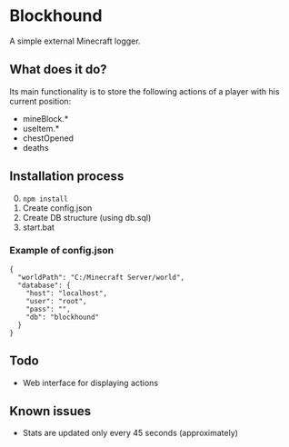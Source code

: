 # Blockhound

A simple external Minecraft logger.

## What does it do?
Its main functionality is to store the following actions of a player with his current position:
- mineBlock.*
- useItem.*
- chestOpened
- deaths

## Installation process
0. `npm install`
0. Create config.json
0. Create DB structure (using db.sql)
0. start.bat

### Example of config.json
```
{
  "worldPath": "C:/Minecraft Server/world",
  "database": {
    "host": "localhost",
    "user": "root",
    "pass": "",
    "db": "blockhound"
  }
}
```

## Todo
- Web interface for displaying actions

## Known issues
- Stats are updated only every 45 seconds (approximately)
